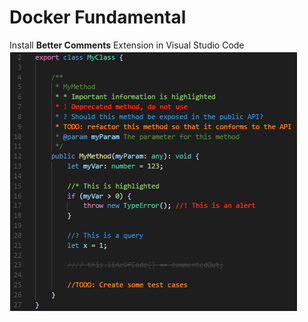 # Docker Fundamental
Install **Better Comments** Extension in Visual Studio Code
![alt text](/bettercomment.png)